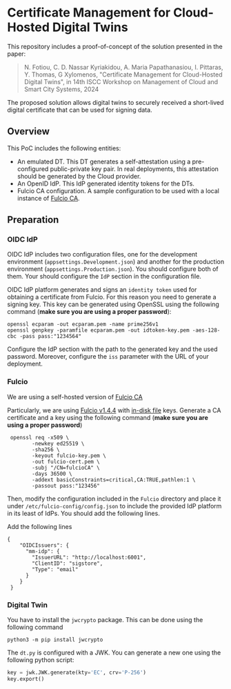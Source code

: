 # Certificate Management for Cloud-Hosted Digital Twins
This repository includes a proof-of-concept of the solution presented in the paper:

> N. Fotiou, C. D. Nassar Kyriakidou, A. Maria Papathanasiou,
I. Pittaras, Y. Thomas, G Xylomenos, "Certificate Management for Cloud-Hosted Digital Twins", 
in 14th ISCC Workshop on Management of Cloud and Smart City Systems,  2024

The proposed solution allows digital twins to securely received a short-lived 
digital certificate that can be used for signing data. 

## Overview
This PoC includes the following entities:

* An emulated DT. This DT generates a self-attestation using a pre-configured 
public-private key pair. In real deployments, this attestation should be generated by
the Cloud provider. 
* An OpenID IdP. This IdP generated identity tokens for the DTs.
* Fulcio CA configuration. A sample configuration to be used with a local instance
of [Fulcio CA](https://github.com/sigstore/fulcio).

## Preparation
### OIDC IdP
OIDC IdP includes two configuration files, one for the development environment (`appsettings.Development.json`)
and another for the production environment (`appsettings.Production.json`). You should configure both
of them. Your should configure the `IdP` section in the configuration file.

OIDC IdP  platform generates and signs an `identity token`
used for obtaining a certificate from Fulcio. For this reason you need to generate a signing key.
This key can be generated using OpenSSL using the following command (**make sure you are using a proper password**):

```
openssl ecparam -out ecparam.pem -name prime256v1
openssl genpkey -paramfile ecparam.pem -out idtoken-key.pem -aes-128-cbc -pass pass:"1234564"
```

Configure the IdP section with the path to the generated key and the used password. Moreover,
configure the `iss` parameter with the URL of your deployment. 
 

### Fulcio
We are using a self-hosted version of [Fulcio CA](https://github.com/excid-io/discgrid-dev.git)

Particularly, we are using [Fulcio v1.4.4](https://github.com/sigstore/fulcio/releases/tag/v1.4.4)
with [in-disk file](https://github.com/sigstore/fulcio/blob/main/docs/setup.md#on-disk-file) keys. Generate a 
CA certificate and a key using the following command (**make sure you are using a proper password**)

```
 openssl req -x509 \
        -newkey ed25519 \
        -sha256 \
        -keyout fulcio-key.pem \
        -out fulcio-cert.pem \
        -subj "/CN=fulcioCA" \
        -days 36500 \
        -addext basicConstraints=critical,CA:TRUE,pathlen:1 \
        -passout pass:"123456"
```

Then,  modify the configuration included in the `Fulcio` directory and
place it under `/etc/fulcio-config/config.json` to include the provided IdP
platform in its least of IdPs. You should add the following lines.

Add the following lines
```
{
    "OIDCIssuers": {
      "mm-idp": {
        "IssuerURL": "http://localhost:6001",
        "ClientID": "sigstore",
        "Type": "email"
      }
    }
 }
 ```
### Digital Twin
You have to install the `jwcrypto` package. This can be done using the following
command

```
python3 -m pip install jwcrypto
```

The `dt.py` is configured with a JWK. You can generate a new one using the following
python script:

```python
key = jwk.JWK.generate(kty='EC', crv='P-256')
key.export() 
```